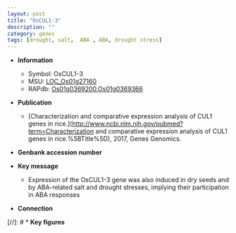 ```yaml
---
layout: post
title: "OsCUL1-3"
description: ""
category: genes
tags: [drought, salt,  ABA , ABA, drought stress]
---
```


* **Information**  
    + Symbol: OsCUL1-3  
    + MSU: [LOC_Os01g27160](http://rice.uga.edu/cgi-bin/ORF_infopage.cgi?orf=LOC_Os01g27160)  
    + RAPdb: [Os01g0369200](http://rapdb.dna.affrc.go.jp/viewer/gbrowse_details/irgsp1?name=Os01g0369200),[Os01g0369366](http://rapdb.dna.affrc.go.jp/viewer/gbrowse_details/irgsp1?name=Os01g0369366)  

* **Publication**  
    + [Characterization and comparative expression analysis of CUL1 genes in rice.](http://www.ncbi.nlm.nih.gov/pubmed?term=Characterization and comparative expression analysis of CUL1 genes in rice.%5BTitle%5D), 2017, Genes Genomics.

* **Genbank accession number**  

* **Key message**  
    + Expression of the OsCUL1-3 gene was also induced in dry seeds and by ABA-related salt and drought stresses, implying their participation in ABA responses

* **Connection**  

[//]: # * **Key figures**  



